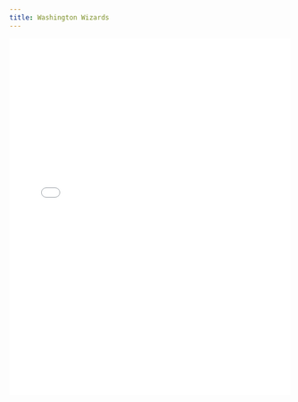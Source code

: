 ```yaml
---
title: Washington Wizards
---
```


<iframe id="igraph" scrolling="no" style="border:none;" seamless="seamless" src="/plots/NBA/WAS.html" height="640" width="100%"></iframe>